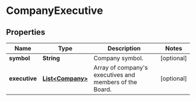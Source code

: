 

# CompanyExecutive


## Properties

| Name | Type | Description | Notes |
|------------ | ------------- | ------------- | -------------|
|**symbol** | **String** | Company symbol. |  [optional] |
|**executive** | [**List&lt;Company&gt;**](Company.md) | Array of company&#39;s executives and members of the Board. |  [optional] |



